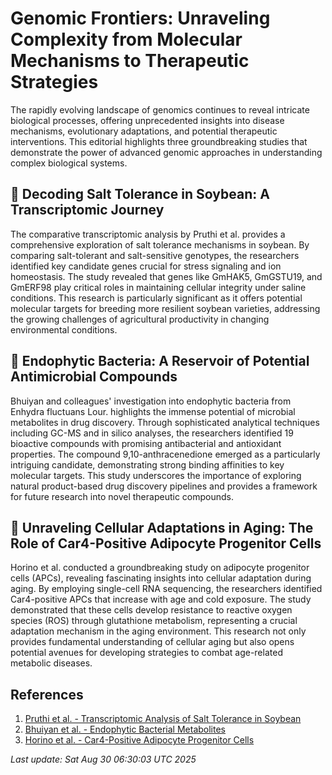 # Genomic Frontiers: Unraveling Complexity from Molecular Mechanisms to Therapeutic Strategies

The rapidly evolving landscape of genomics continues to reveal intricate biological processes, offering unprecedented insights into disease mechanisms, evolutionary adaptations, and potential therapeutic interventions. This editorial highlights three groundbreaking studies that demonstrate the power of advanced genomic approaches in understanding complex biological systems.

## 🧬 Decoding Salt Tolerance in Soybean: A Transcriptomic Journey

The comparative transcriptomic analysis by Pruthi et al. provides a comprehensive exploration of salt tolerance mechanisms in soybean. By comparing salt-tolerant and salt-sensitive genotypes, the researchers identified key candidate genes crucial for stress signaling and ion homeostasis. The study revealed that genes like GmHAK5, GmGSTU19, and GmERF98 play critical roles in maintaining cellular integrity under saline conditions. This research is particularly significant as it offers potential molecular targets for breeding more resilient soybean varieties, addressing the growing challenges of agricultural productivity in changing environmental conditions.

## 🦠 Endophytic Bacteria: A Reservoir of Potential Antimicrobial Compounds

Bhuiyan and colleagues' investigation into endophytic bacteria from Enhydra fluctuans Lour. highlights the immense potential of microbial metabolites in drug discovery. Through sophisticated analytical techniques including GC-MS and in silico analyses, the researchers identified 19 bioactive compounds with promising antibacterial and antioxidant properties. The compound 9,10-anthracenedione emerged as a particularly intriguing candidate, demonstrating strong binding affinities to key molecular targets. This study underscores the importance of exploring natural product-based drug discovery pipelines and provides a framework for future research into novel therapeutic compounds.

## 🧠 Unraveling Cellular Adaptations in Aging: The Role of Car4-Positive Adipocyte Progenitor Cells

Horino et al. conducted a groundbreaking study on adipocyte progenitor cells (APCs), revealing fascinating insights into cellular adaptation during aging. By employing single-cell RNA sequencing, the researchers identified Car4-positive APCs that increase with age and cold exposure. The study demonstrated that these cells develop resistance to reactive oxygen species (ROS) through glutathione metabolism, representing a crucial adaptation mechanism in the aging environment. This research not only provides fundamental understanding of cellular aging but also opens potential avenues for developing strategies to combat age-related metabolic diseases.

## References

1. [Pruthi et al. - Transcriptomic Analysis of Salt Tolerance in Soybean](https://pubmed.ncbi.nlm.nih.gov/40883553)
2. [Bhuiyan et al. - Endophytic Bacterial Metabolites](https://pubmed.ncbi.nlm.nih.gov/40883503)
3. [Horino et al. - Car4-Positive Adipocyte Progenitor Cells](https://pubmed.ncbi.nlm.nih.gov/40883493)

*Last update: Sat Aug 30 06:30:03 UTC 2025*
